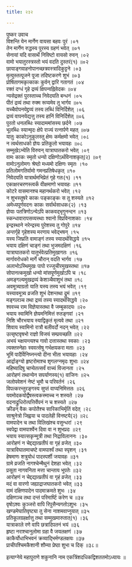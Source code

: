```yaml
---
title: २३२

---
```

पुष्कर उवाच  
विशन्ति येन मार्गेण वायसा बहवः पुरं ।०१  
तेन मार्गेण रुद्धस्य पुरस्य ग्रहणं भवेत् ॥०१  
सेनायां यदि वासार्थे निविष्टो वायसो रुवन् ।०२  
वामो भयातुरस्त्रस्तो भयं वदति दुस्तरं(१) ॥०२  
छायाङ्गवाहनोपानच्छत्रवस्त्रादिकुट्टने ।०३  
मृत्युस्तत्पूजने पूजा तदिष्टकरणे शुभं ॥०३  
प्रोषितागमकृत्काकः कुर्वन् द्वारि गतागतं ।०४  
रक्तं दग्धं गृहे द्रव्यं क्षिपन्वह्निवेदकः ॥०४  
न्यसेद्रक्तं पुरस्ताच्च निवेदयति बन्धनं ।०५  
पीतं द्रव्यं तथा रुक्म रूप्यमेव तु भार्गव ॥०५  
यच्चैवोपनयेद्द्रव्यं तस्य लब्धिं विनिर्दिशेत् ।०६  
द्रव्यं वापनयेद्यत्तु तस्य हानिं विनिर्दिशेत् ॥०६  
पुरतो धनलब्धिः स्यादाममांसस्य छर्दने ।०७  
भूलब्धिः स्यान्मृदः क्षेपे राज्यं रत्नार्पणे महत् ॥०७  
यातुः काकोऽनुकूलस्तु क्षेमः कर्मक्षमो भवेत् ।०८  
न त्वर्थसाधको ज्ञेयः प्रतिकूलो भयावहः ॥०८  
सम्मुखेऽभ्येति विरुवन् यात्राघातकरो भवेत् ।०९  
वामः काकः स्मृतो धन्यो दक्षिणोऽर्थविनाशकृत्(२) ॥०९  
वामोऽनुलोमगः श्रेष्ठो मध्यमो दक्षिणः स्मृतः ।१०  
प्रतिलोमगतिर्वामो गमनप्रतिषेधकृत् ॥१०  
निवेदयति यात्रार्थमभिप्रेतं गृहे गतः(१) ।११  
एकाक्षरचरणस्त्वर्कं वीक्षमाणो भयावहः ॥११  
कोटरे वासमानश्च महानर्थकरो भवेत् ।१२  
न शुभस्तूषरे काकः पङ्काङ्कः स तु शस्यते ॥१२  
अमेध्यपूर्णवदनः काकः सर्वार्थसाधकः(२) ।१३  
ज्ञेयाः पतत्रिणोऽन्येऽपि काकवद्भृगुनन्दन ॥१३  
स्कन्धावारापसव्यस्थाः श्वानो विप्रविनाशकाः ।१४  
इन्द्रस्थाने नरेन्द्रस्य पुरेशस्य तु गोपुरे ॥१४  
अन्तर्गृहे गृहेशस्य मरणाय भवेद्भषन् ।१५  
यस्य जिघ्रति वामाङ्गं तस्य स्यादर्थसिद्धये ॥१५  
भयाय दक्षिणं चाङ्गं तथा भुजमदक्षिणं ।१६  
यात्राघातकरो यातुर्भवेत्प्रतिमुखागतः ॥१६  
मार्गावरोधको मार्गे चौरान् वदति भार्गव ।१७  
अलाभोऽस्थिमुखः पापो रज्जुचीरमुखस्तथा ॥१७  
सोपानत्कमुखो धन्यो मांसपूर्णमुखोऽपि च ।१८  
अमङ्गल्यमुखद्रव्यं केशञ्चैवाशुभं तथा ॥१८  
अवमूत्र्याग्रतो याति यस्य तस्य भयं भवेत् ।१९  
यस्यावमूत्र्य व्रजति शुभं देशन्तथा द्रुमं ॥१९  
मङ्गलञ्च तथा द्रव्यं तस्य स्यादर्थसिद्धये ।२०  
श्ववच्च राम विज्ञेयास्तथा वै जम्बुकादयः ॥२०  
भयाय स्वामिनि ज्ञेयमनिमित्तं रुतङ्गवां ।२१  
निशि चौरभयाय स्याद्विकृतं मृत्यवे तथा ॥२१  
शिवाय स्वामिनो रात्रौ बलीवर्दो नदन् भवेत् ।२२  
उत्सृष्टवृषभो राज्ञो विजयं सम्प्रयच्छति ॥२२  
अभयं भक्षयन्त्यश्च गावो दत्तास्तथा स्वकाः ।२३  
त्यक्तस्नेहाः स्ववत्सेषु गर्भक्षयकरा मताः ॥२३  
भूमिं पादैर्विनिघ्नन्त्यो दीना भीता भयावहाः ।२४  
आर्द्राङ्ग्यो हृष्टरोमाश्च शृगलग्नमृदः शुभाः ॥२४  
महिष्यादिषु चाप्येतत्सर्वं वाच्यं विजानता ।२५  
आरोहणं तथान्येन सपर्याणस्य(१) वाजिनः ॥२५  
जलोपवेशनं नेष्टं भूमौ च परिवर्तनं ।२६  
विपत्करन्तुरङ्गस्य सुप्तं वाप्यनिमित्ततः ॥२६  
यवमोदकयोर्द्वेषस्त्वकस्माच्च न शस्यते ।२७  
वदनाद्रुधिरोत्पत्तिर्वेपनं न च शस्यते ॥२७  
क्रीडन् वैकः कपोतैश्च सारिकाभिर्मृतिं वदेत् ।२८  
साश्रुनेत्रो जिह्वया च पादलेही विनष्टये(२) ॥२८  
वामपादेन च तथा विलिखंश्च वसुन्धरां ।२९  
स्वपेद्वा वामपार्श्वेन दिवा वा न शुभप्रदः ॥२९  
भयाय स्यात्सकृन्मूत्री तथा निद्राविलाननः ।३०  
आरोहणं न चेद्दद्यात्प्रतीपं वा गृहं व्रजेत् ॥३०  
यात्राविघातमाचष्टे वामपार्श्वं तथा स्पृशन् ।३१  
हेषमाणः शत्रुयोधं पादस्पर्शी जयावहः ॥३१  
ग्रामे व्रजति नागश्चेन्मैथुनं देशहा भवेत् ।३२  
प्रसूता नागवनिता मत्ता चान्ताय भूपतेः ॥३२  
आरोहणं न चेद्दद्यात्प्रतीपं वा गृहं व्रजेत् ।३३  
मदं वा वारणो जह्याद्राजघातकरो भवेत् ॥३३  
वामं दक्षिणपादेन पादमाक्रमते शुभः ।३४  
दक्षिणञ्च तथा दन्तं परिमार्ष्टि करेण च ॥३४  
वृषोऽश्वः कुञ्जरो वापि रिपुसैन्यगतोऽशुभः ।३५  
खण्डमेघातिवृष्ट्या तु सेना नाशमवाप्नुयात् ॥३५  
प्रतिकूलग्रहर्क्षात्तु तथा सम्मुखमारुतात्(१) ।३६  
यात्राकाले रणे वापि छत्रादिपतनं भयं ॥३६  
हृष्टा नराश्चानुलोमा ग्रहा वै जयलक्षणं ।३७  
काकैर्योधाभिभवनं क्रव्याद्भिर्मण्डलक्षयः ॥३७  
प्राचीपश्चिमकैशानी शौम्या प्रेष्ठा शुभा च दिक् ॥३८॥  
  
इत्याग्नेये महापुराणे शकुनानि नाम एकत्रिंशदधिकद्विशततमोऽध्यायः ॥